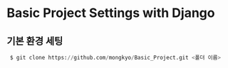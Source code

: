 # Basic Project Settings with Django

## 기본 환경 세팅

```python
 $ git clone https://github.com/mongkyo/Basic_Project.git <폴더 이름>

```
